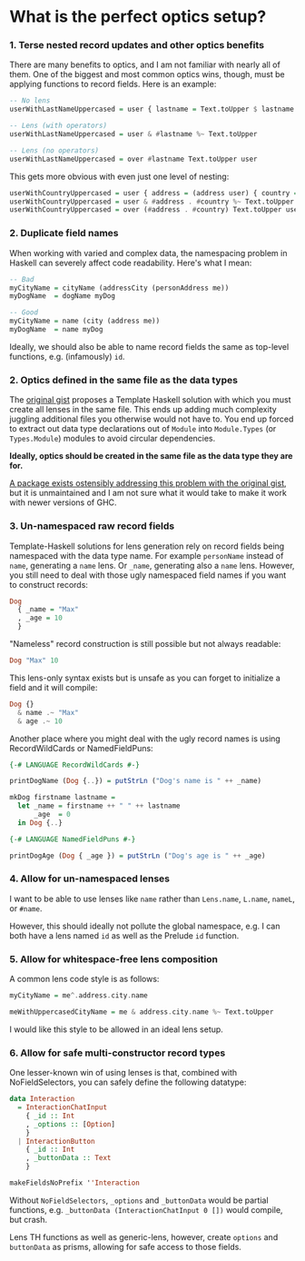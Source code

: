 # What is the perfect optics setup?

### 1. Terse nested record updates and other optics benefits

There are many benefits to optics, and I am not familiar with nearly all of
them. One of the biggest and most common optics wins, though, must be applying
functions to record fields. Here is an example:

```hs
-- No lens
userWithLastNameUppercased = user { lastname = Text.toUpper $ lastname user } }

-- Lens (with operators)
userWithLastNameUppercased = user & #lastname %~ Text.toUpper

-- Lens (no operators)
userWithLastNameUppercased = over #lastname Text.toUpper user
```

This gets more obvious with even just one level of nesting:
```hs
userWithCountryUppercased = user { address = (address user) { country = Text.toUpper . country $ address user } }
userWithCountryUppercased = user & #address . #country %~ Text.toUpper
userWithCountryUppercased = over (#address . #country) Text.toUpper user
```

### 2. Duplicate field names

When working with varied and complex data, the namespacing problem in Haskell can severely affect code readability. Here's what I mean:

```hs
-- Bad
myCityName = cityName (addressCity (personAddress me))
myDogName  = dogName myDog

-- Good
myCityName = name (city (address me))
myDogName  = name myDog
```

Ideally, we should also be able to name record fields the same as top-level
functions, e.g. (infamously) `id`.

### 2. Optics defined in the same file as the data types

The [original gist](https://gist.github.com/mtesseract/1b69087b0aeeb6ddd7023ff05f7b7e68)
proposes a Template Haskell solution with which you must create all lenses
in the same file. This ends up adding much complexity juggling additional files
you otherwise would not have to. You end up forced to extract out data type declarations out
of `Module` into `Module.Types` (or `Types.Module`) modules to avoid circular dependencies.

**Ideally, optics should be created in the same file as the data type they are for.**

[A package exists ostensibly addressing this problem with the original gist](https://github.com/intolerable/shared-fields), but it is unmaintained and I am not sure what it would take to make it work with newer versions of GHC.

### 3. Un-namespaced raw record fields

Template-Haskell solutions for lens generation rely on record fields being
namespaced with the data type name. For example `personName` instead of `name`, generating a `name` lens. Or `_name`, generating also a `name` lens. However, you still need to deal with those ugly namespaced field names if you want to construct records:

```hs
Dog
  { _name = "Max"
  , _age = 10
  }
```

"Nameless" record construction is still possible but not always readable:

```hs
Dog "Max" 10
```

This lens-only syntax exists but is unsafe as you can forget to initialize
a field and it will compile:

```hs
Dog {}
  & name .~ "Max"
  & age .~ 10
```

Another place where you might deal with the ugly record names is using
RecordWildCards or NamedFieldPuns:

```hs
{-# LANGUAGE RecordWildCards #-}

printDogName (Dog {..}) = putStrLn ("Dog's name is " ++ _name)

mkDog firstname lastname =
  let _name = firstname ++ " " ++ lastname
      _age  = 0
  in Dog {..}

{-# LANGUAGE NamedFieldPuns #-}

printDogAge (Dog { _age }) = putStrLn ("Dog's age is " ++ _age)
```

### 4. Allow for un-namespaced lenses

I want to be able to use lenses like `name` rather than `Lens.name`, `L.name`, `nameL`, or `#name`.

However, this should ideally not pollute the global namespace, e.g. I can both have a lens named `id` as well as the Prelude `id` function.

### 5. Allow for whitespace-free lens composition

A common lens code style is as follows:

```hs
myCityName = me^.address.city.name

meWithUppercasedCityName = me & address.city.name %~ Text.toUpper
```

I would like this style to be allowed in an ideal lens setup.

### 6. Allow for safe multi-constructor record types

One lesser-known win of using lenses is that, combined
with NoFieldSelectors, you can safely define the following datatype:

```hs
data Interaction
  = InteractionChatInput
    { _id :: Int
    , _options :: [Option]
    }
  | InteractionButton
    { _id :: Int
    , _buttonData :: Text
    }

makeFieldsNoPrefix ''Interaction
```

Without `NoFieldSelectors`, `_options` and `_buttonData` would be partial
functions, e.g. `_buttonData (InteractionChatInput 0 [])` would compile, but
crash.

Lens TH functions as well as generic-lens, however, create `options` and `buttonData` as prisms,
allowing for safe access to those fields.
